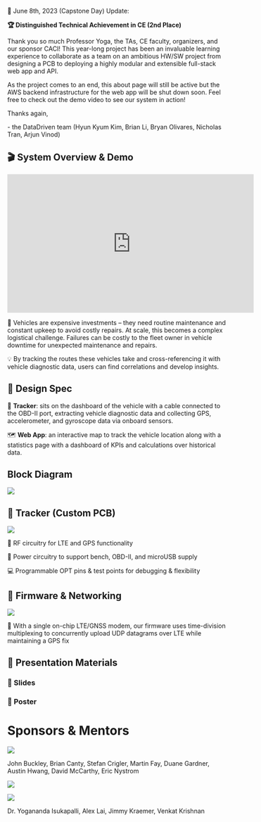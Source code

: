 🎉 June 8th, 2023 (Capstone Day) Update:

**🏆 Distinguished Technical Achievement in CE (2nd Place)**

Thank you so much Professor Yoga, the TAs, CE faculty, organizers, and our sponsor CACI! This year-long project has been an invaluable learning experience to collaborate as a team on an ambitious HW/SW project from designing a PCB to deploying a highly modular and extensible full-stack web app and API.

As the project comes to an end, this about page will still be active but the AWS backend infrastructure for the web app will be shut down soon. Feel free to check out the demo video to see our system in action!

Thanks again,

\- the DataDriven team (Hyun Kyum Kim, Brian Li, Bryan Olivares, Nicholas Tran, Arjun Vinod)

## 🎬 System Overview & Demo
<iframe id="video" width="560" height="315" src="https://www.youtube.com/embed/JWgRRGsqYg8/" frameborder="0" allow="autoplay; encrypted-media" allowfullscreen=""></iframe>

🚙 Vehicles are expensive investments – they need routine maintenance and constant upkeep to avoid costly repairs. At scale, this becomes a complex logistical challenge. Failures can be costly to the fleet owner in vehicle downtime for unexpected maintenance and repairs.​

💡 By tracking the routes these vehicles take and cross-referencing it with vehicle diagnostic data, users can find correlations and develop insights.

## 📝 Design Spec
📍 **Tracker**: sits on the dashboard of the vehicle with a cable connected to the OBD-II port, extracting vehicle diagnostic data and collecting GPS, accelerometer, and gyroscope data via onboard sensors.

🗺 **Web App**: an interactive map to track the vehicle location along with a statistics page with a dashboard of KPIs and calculations over historical data.

## Block Diagram
![](/assets/images/blockdiagfinal_.svg)

## 📍 Tracker (Custom PCB)
![](/assets/images/pcb.png)

📡 RF circuitry for LTE and GPS functionality

🔌 Power circuitry to support bench, OBD-II, and microUSB supply

💻 Programmable OPT pins & test points for debugging & flexibility


## 📶 Firmware & Networking
![](/assets/images/firmware_diagram.png)

📡 With a single on-chip LTE/GNSS modem, our firmware uses time-division multiplexing to concurrently upload UDP datagrams over LTE while maintaining a GPS fix

## 📎 Presentation Materials

### 🛝 Slides
<object data="assets/pdfs/datadriven_pr.pdf" width="100%" height="440" type="application/pdf"></object>

### 📰 Poster
<object data="assets/pdfs/datadriven_po.pdf" width="100%" height="580" type="application/pdf"></object>

# Sponsors & Mentors

[![](/assets/images/caci.png)](https://www.caci.com/)

John Buckley, Brian Canty, Stefan Crigler, Martin Fay, Duane Gardner, Austin Hwang, David McCarthy, Eric Nystrom

[![](/assets/images/coe.png)](https://web.ece.ucsb.edu/~yoga/capstone/)

[![](/assets/images/ce.png)](https://ce.ucsb.edu)

Dr. Yogananda Isukapalli, Alex Lai, Jimmy Kraemer, Venkat Krishnan
